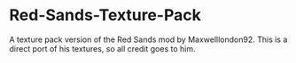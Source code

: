 # Red-Sands-Texture-Pack
A texture pack version of the Red Sands mod by Maxwelllondon92. This is a direct port of his textures, so all credit goes to him.
